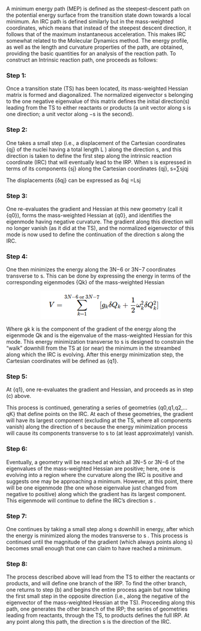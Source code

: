 A minimum energy path (MEP) is defined as the steepest-descent path on the potential energy surface from the transition state down towards a local minimum. An IRC path is defined similarly but in the mass-weighted coordinates, which means that instead of the steepest descent direction, it follows that of the maximum instantaneous acceleration. This makes IRC somewhat related to the Molecular Dynamics method. The energy profile, as well as the length and curvature properties of the path, are obtained, providing the basic quantities for an analysis of the reaction path. To construct an Intrinsic reaction path, one proceeds as follows:

### Step 1:

Once a transition state (TS) has been located, its mass-weighted Hessian matrix is formed and diagonalized. The normalized eigenvector s belonging to the one negative eigenvalue of this matrix defines the initial direction(s) leading from the TS to either reactants or products (a unit vector along s is one direction; a unit vector along −s is the second).

### Step 2:

One takes a small step (i.e., a displacement of the Cartesian coordinates {qj} of the nuclei having a total length L ) along the direction s, and this direction is taken to define the first step along the intrinsic reaction coordinate (IRC) that will eventually lead to the IRP. When s is expressed in terms of its components {sj} along the Cartesian coordinates {qj},
s=∑sjqj

The displacements {δqj} can be expressed as δqj =Lsj

### Step 3:

One re-evaluates the gradient and Hessian at this new geometry (call it {q0}), forms the mass-weighted Hessian at {q0}, and identifies the eigenmode having negative curvature. The gradient along this direction will no longer vanish (as it did at the TS), and the normalized eigenvector of this mode is now used to define the continuation of the direction s along the IRC.

### Step 4:

One then minimizes the energy along the 3N−6 or 3N−7 coordinates transverse to s. This can be done by expressing the energy in terms of the corresponding eigenmodes {Qk} of the mass-weighted Hessian

<center>
    <img src='./images/theory/formula.png'>
</center>

Where gk k is the component of the gradient of the energy along the eigenmode Qk and is the eigenvalue of the mass-weighted Hessian for this mode. This energy minimization transverse to s is designed to constrain the “walk” downhill from the TS at (or near) the minimum in the streambed along which the IRC is evolving. After this energy minimization step, the Cartesian coordinates will be defined as {q1}.

### Step 5:

At {q1}, one re-evaluates the gradient and Hessian, and proceeds as in step (c) above.

This process is continued, generating a series of geometries {q0,q1,q2,…qK} that define points on the IRC. At each of these geometries, the gradient will have its largest component (excluding at the TS, where all components vanish) along the direction of s because the energy minimization process will cause its components transverse to s to (at least approximately) vanish.

### Step 6:

Eventually, a geometry will be reached at which all 3N−5 or 3N−6 of the eigenvalues of the mass-weighted Hessian are positive; here, one is evolving into a region where the curvature along the IRC is positive and suggests one may be approaching a minimum. However, at this point, there will be one eigenmode (the one whose eigenvalue just changed from negative to positive) along which the gradient has its largest component. This eigenmode will continue to define the IRC’s direction s .

### Step 7:

One continues by taking a small step along s downhill in energy, after which the energy is minimized along the modes transverse to s . This process is continued until the magnitude of the gradient (which always points along s) becomes small enough that one can claim to have reached a minimum.

### Step 8:

The process described above will lead from the TS to either the reactants or products, and will define one branch of the IRP. To find the other branch, one returns to step (b) and begins the entire process again but now taking the first small step in the opposite direction (i.e., along the negative of the eigenvector of the mass-weighted Hessian at the TS). Proceeding along this path, one generates the other branch of the IRP; the series of geometries leading from reactants, through the TS, to products defines the full IRP. At any point along this path, the direction s is the direction of the IRC.
